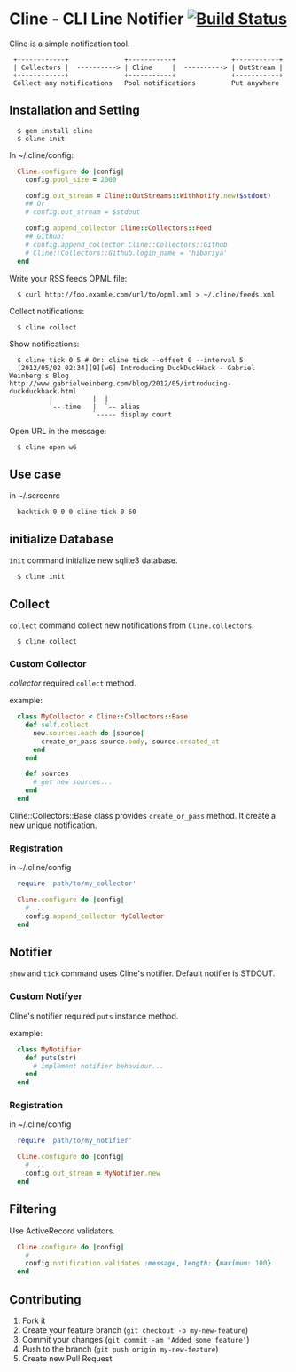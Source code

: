 # Cline - CLI Line Notifier [![Build Status](https://secure.travis-ci.org/hibariya/cline.png?branch=master)](http://travis-ci.org/hibariya/cline)

Cline is a simple notification tool.

```
 +------------+              +-----------+              +-----------+
 | Collectors |  ----------> | Cline     |  ----------> | OutStream |
 +------------+              +-----------+              +-----------+
 Collect any notifications   Pool notifications         Put anywhere
```

## Installation and Setting

```
  $ gem install cline
  $ cline init
```

In ~/.cline/config:

```ruby
  Cline.configure do |config|
    config.pool_size = 2000

    config.out_stream = Cline::OutStreams::WithNotify.new($stdout)
    ## Or
    # config.out_stream = $stdout

    config.append_collector Cline::Collectors::Feed
    ## Github:
    # config.append_collector Cline::Collectors::Github
    # Cline::Collectors::Github.login_name = 'hibariya'
  end
```

Write your RSS feeds OPML file:

```
  $ curl http://foo.examle.com/url/to/opml.xml > ~/.cline/feeds.xml
```

Collect notifications:

```
  $ cline collect
```

Show notifications:

```
  $ cline tick 0 5 # Or: cline tick --offset 0 --interval 5
  [2012/05/02 02:34][9][w6] Introducing DuckDuckHack - Gabriel Weinberg's Blog http://www.gabrielweinberg.com/blog/2012/05/introducing-duckduckhack.html
          |          |  |
          `-- time   |  `-- alias
                     `----- display count
```

Open URL in the message:

```
  $ cline open w6
```

## Use case

in ~/.screenrc

```
  backtick 0 0 0 cline tick 0 60
```

## initialize Database

`init` command initialize new sqlite3 database.

```
  $ cline init
```

## Collect

`collect` command collect new notifications from `Cline.collectors`.

```
  $ cline collect
```

### Custom Collector

*collector* required `collect` method.

example:

```ruby
  class MyCollector < Cline::Collectors::Base
    def self.collect
      new.sources.each do |source|
        create_or_pass source.body, source.created_at
      end
    end

    def sources
      # get new sources...
    end
  end
```

Cline::Collectors::Base class provides `create_or_pass` method.
It create a new unique notification.

### Registration

in ~/.cline/config

```ruby
  require 'path/to/my_collector'

  Cline.configure do |config|
    # ...
    config.append_collector MyCollector
  end
```

## Notifier

`show` and `tick` command uses Cline's notifier.
Default notifier is STDOUT.

### Custom Notifyer

Cline's notifier required `puts` instance method.

example:

```ruby
  class MyNotifier
    def puts(str)
      # implement notifier behaviour...
    end
  end
```

### Registration

in ~/.cline/config

```ruby
  require 'path/to/my_notifier'

  Cline.configure do |config|
    # ...
    config.out_stream = MyNotifier.new
  end
```

## Filtering

Use ActiveRecord validators.

```ruby
  Cline.configure do |config|
    # ...
    config.notification.validates :message, length: {maximum: 100}
  end
```

## Contributing

1. Fork it
2. Create your feature branch (`git checkout -b my-new-feature`)
3. Commit your changes (`git commit -am 'Added some feature'`)
4. Push to the branch (`git push origin my-new-feature`)
5. Create new Pull Request
